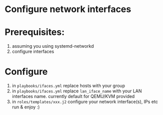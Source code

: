 # Configure network interfaces


# Prerequisites:
1. assuming you using systemd-networkd
2. configure interfaces


# Configure
1. in ```playbooks/ifaces.yml``` replace hosts with your group
2. in ```playbooks/ifaces.yml``` replace ```lan_iface_name``` with your LAN interfaces name. currently default for QEMU/KVM provided
3. in ```roles/templates/xxx.j2``` configure your network interface(s), IPs etc
run & enjoy :)
